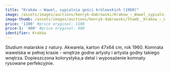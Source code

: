 ```yaml
---
title: "Kraków – Wawel, sypialnia gości królewskich (1960)"
image: /assets/images/auctions/henryk-dabrowski/Krakow_–_Wawel_sypialnia_gosci_krolewskich_(1960).jpg
image-thumb: /assets/images/auctions/henryk-dabrowski/thumb__Krakow_–_Wawel_sypialnia_gosci_krolewskich_(1960).jpg
price: '1100' #price oryginal: 1100
price-1: '400' #price oryginal: 400
identifier: Kraków
---
```


Studium malarskie z natury. Akwarela, karton 47x64 cm, rok 1960.
Komnata wawelska w pełnej krasie - wnętrze godne artysty i artysta godny takiego wnętrza. Dopieszczona kolorystyka,a detal i wyposażenie komnaty rysowane perfekcyjnie.